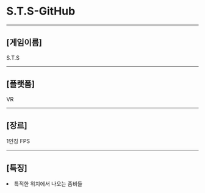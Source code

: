 # S.T.S-GitHub
<hr>
<h2>[게임이름]</h2>
<p>S.T.S</p>
<hr>
<h2>[플랫폼]</h2>
<p>VR</p>
<hr>
<h2>[장르]</h2>
<p>1인칭 FPS</p>
<hr>
<h2>[특징]</h2>
<li>특적한 위치에서 나오는 좀비들</li>
